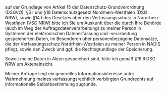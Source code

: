 auf der Grundlage von Artikel 15 der Datenschutz-Grundverordnung (DSGVO),
§5 I und §18 Datenschutzgesetz Nordrhein-Westfalen (DSG NRW), sowie
§14 I des Gesetzes über den Verfassungsschutz in Nordrhein-Westfalen (VSG NRW)
bitte ich Sie um Auskunft über die durch Ihre Behörde (auch im Weg der Auftragsdatenverarbeitung)
zu meiner Person in Systemen der elektronischen Datenerfassung und -verarbeitung
gespeicherten Daten, im Besonderen über personenbezogene Datensätze, die der
Verfassungsschutz Nordrhein-Westfalen zu meiner Person in NADIS pflegt, sowie den
Zweck und ggf. die Rechtsgrundlage der Speicherung.

Soweit meine Daten in Akten gespeichert sind, bitte ich gemäß §18 II DSG NRW
um Akteneinsicht.

Meiner Anfrage liegt ein generelles Informationsinteresse unter Wahrnehmung
meines verfassungsrechtlich verbürgten Grundrechts auf informationelle
Selbstbestimmung zugrunde.
